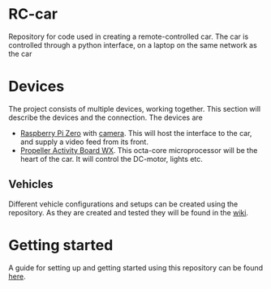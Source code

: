 # RC-car

Repository for code used in creating a remote-controlled car. The car is controlled through a python interface, on a
laptop on the same network as the car

# Devices

The project consists of multiple devices, working together. This section will describe the devices and the connection.
The devices are

- [Raspberry Pi Zero](https://thepihut.com/collections/raspberry-pi-kits-and-bundles/products/raspberry-pi-zero-essential-kit)
  with [camera](https://www.raspberrypi.org/products/camera-module-v2/). This will host the interface to the car, and
  supply a video feed from its front.
- [Propeller Activity Board WX](https://www.parallax.com/product/propeller-activity-board-wx/). This octa-core
  microprocessor will be the heart of the car. It will control the DC-motor, lights etc.

## Vehicles

Different vehicle configurations and setups can be created using the repository. As they are created and tested they
will be found in the [wiki](https://github.com/Ernstsen/RC-car/wiki).

# Getting started

A guide for setting up and getting started using this repository can be
found [here](https://github.com/Ernstsen/RC-car/wiki/Setup).

